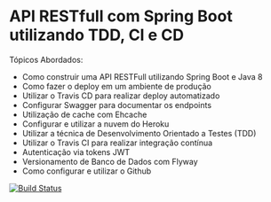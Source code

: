 # API RESTfull com Spring Boot utilizando TDD, CI e CD

Tópicos Abordados:
   - Como construir uma API RESTFull utilizando Spring Boot e Java 8
   - Como fazer o deploy em um ambiente de produção
   - Utilizar o Travis CD para realizar deploy automatizado
   - Configurar Swagger para documentar os endpoints
   - Utilização de cache com Ehcache
   - Configurar e utilizar a nuvem do Heroku
   - Utilizar a técnica de Desenvolvimento Orientado a Testes (TDD)
   - Utilizar o Travis CI para realizar integração contínua
   - Autenticação via tokens JWT
   - Versionamento de Banco de Dados com Flyway
   - Como configurar e utilizar o Github

   
[![Build Status](https://travis-ci.org/leonardo-teles/walletAPI.svg?branch=master)](https://travis-ci.org/leonardo-teles/walletAPI)